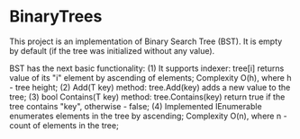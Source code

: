 # BinaryTrees

This project is an implementation of Binary Search Tree <T> (BST).
It is empty by default (if the tree was initialized without any value).

BST has the next basic functionality:
(1) It supports indexer: tree[i] returns value of its "i" element by ascending of elements;
    Complexity O(h), where h - tree height;
(2) Add(T key) method: tree.Add(key) adds a new value to the tree;
(3) bool Contains(T key) method: tree.Contains(key) return true if the tree contains "key", otherwise - false;
(4) Implemented IEnumerable<T> enumerates elements in the tree by ascending;
    Complexity O(n), where n - count of elements in the tree;